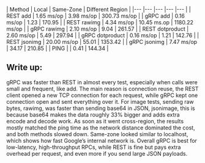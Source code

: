 
|  Method 	        | Local | Same-Zone |  Different Region 	|
|---	            |---	|---	    |---	                |---	|
|   REST add        | 1.65 ms/op  	|   3.98 ms/op	    |  300.73 ms/op	    |
|   gRPC add	    | 0.16 ms/op  	|   1.23	    |  170.95  	|
|   REST rawimg	    | 4.34 ms/op 	|   10.45 ms.op    |  1180.22 ms/op 	|
|   gRPC rawimg 	| 2.10 ms/op    |   9.04	    |  261.57 	|
|   REST dotproduct	| 2.60 ms/op  	|   5.49	    |   297.94 	|
|   gRPC dotproduct	| 0.16 ms/op  	|   1.21	    |  142.76  	|
|   REST jsonimg	| 20.00 ms/op  	|   55.01	    |  1353.42	 	|
|   gRPC jsonimg	| 7.47 ms/op    |   34.17	    |  210.85 	|
|   PING            |       |   0.41        |  144.34     |

## Write up:
gRPC was faster than REST in almost every test, especially when calls were small and frequent, like add. The main reason is connection reuse, the REST client opened a new TCP connection for each request, while gRPC kept one connection open and sent everything over it. For image tests, sending raw bytes, rawimg, was faster than sending base64 in JSON, jsonimage, this is because base64 makes the data roughly 33% bigger and adds extra encode and decode work. As soon as it went cross-region, the results mostly matched the ping time as the network distance dominated the cost, and both methods slowed down. Same-zone looked similar to localhost, which shows how fast Google’s internal network is. Overall gRPC is best for low-latency, high-throughput RPCs, while REST is fine but pays extra overhead per request, and even more if you send large JSON payloads.

